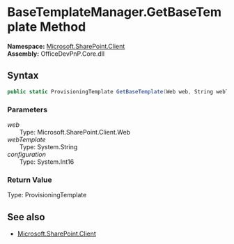 # BaseTemplateManager.GetBaseTemplate Method  
  

**Namespace:** [Microsoft.SharePoint.Client](Microsoft.SharePoint.Client.md)  
**Assembly:** OfficeDevPnP.Core.dll  
## Syntax
```C#
public static ProvisioningTemplate GetBaseTemplate(Web web, String webTemplate, Int16 configuration)
```
### Parameters
*web*  
&emsp;&emsp;Type: Microsoft.SharePoint.Client.Web  
*webTemplate*  
&emsp;&emsp;Type: System.String  
*configuration*  
&emsp;&emsp;Type: System.Int16  
### Return Value
Type: ProvisioningTemplate  

## See also
- [Microsoft.SharePoint.Client](Microsoft.SharePoint.Client.md)
